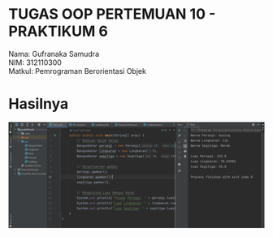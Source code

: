 # TUGAS OOP PERTEMUAN 10 - PRAKTIKUM 6

Nama: Gufranaka Samudra<br/>
NIM: 312110300<br/>
Matkul: Pemrograman Berorientasi Objek<br/>


# Hasilnya
![Hasil](https://raw.githubusercontent.com/AgufSamudra/Praktikum6-Pert10-OOP/main/pertemuan10.png)
